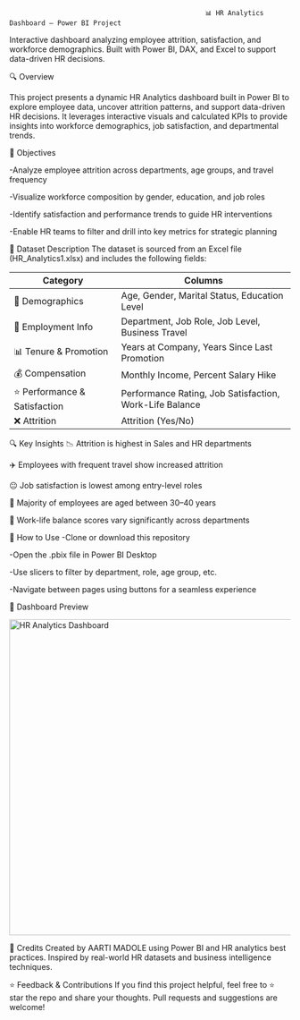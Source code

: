                                                      📊 HR Analytics Dashboard – Power BI Project
                                                     
Interactive dashboard analyzing employee attrition, satisfaction, and workforce demographics. Built with Power BI, DAX, and Excel to support data-driven HR decisions.

🔍 Overview

This project presents a dynamic HR Analytics dashboard built in Power BI to explore employee data, uncover attrition patterns, and support data-driven HR decisions. It leverages interactive visuals and calculated KPIs to provide insights into workforce demographics, job satisfaction, and departmental trends.


🎯 Objectives

-Analyze employee attrition across departments, age groups, and travel frequency

-Visualize workforce composition by gender, education, and job roles

-Identify satisfaction and performance trends to guide HR interventions

-Enable HR teams to filter and drill into key metrics for strategic planning



📁 Dataset Description
The dataset is sourced from an Excel file (HR_Analytics1.xlsx) and includes the following fields:

| **Category**           | **Columns**                                                                 |
|------------------------|------------------------------------------------------------------------------|
| 🧍 Demographics         | Age, Gender, Marital Status, Education Level                                 |
| 💼 Employment Info      | Department, Job Role, Job Level, Business Travel                             |
| 📊 Tenure & Promotion   | Years at Company, Years Since Last Promotion                                 |
| 💰 Compensation         | Monthly Income, Percent Salary Hike                                          |
| ⭐ Performance & Satisfaction | Performance Rating, Job Satisfaction, Work-Life Balance              |
| ❌ Attrition            | Attrition (Yes/No)                                                           |




🔍 Key Insights
📉 Attrition is highest in Sales and HR departments

✈️ Employees with frequent travel show increased attrition

😐 Job satisfaction is lowest among entry-level roles

👥 Majority of employees are aged between 30–40 years

💼 Work-life balance scores vary significantly across departments





🚀 How to Use
-Clone or download this repository

-Open the .pbix file in Power BI Desktop

-Use slicers to filter by department, role, age group, etc.

-Navigate between pages using buttons for a seamless experience




📸 Dashboard Preview

<img width="1040" height="565" alt="HR Analytics Dashboard" src="https://github.com/user-attachments/assets/df1d20e0-7f33-4d6d-b2a3-47de0a1a05b0" />



🙌 Credits
Created by AARTI MADOLE using Power BI and HR analytics best practices. Inspired by real-world HR datasets and business intelligence techniques.



⭐ Feedback & Contributions
If you find this project helpful, feel free to ⭐ star the repo and share your thoughts. Pull requests and suggestions are welcome!
